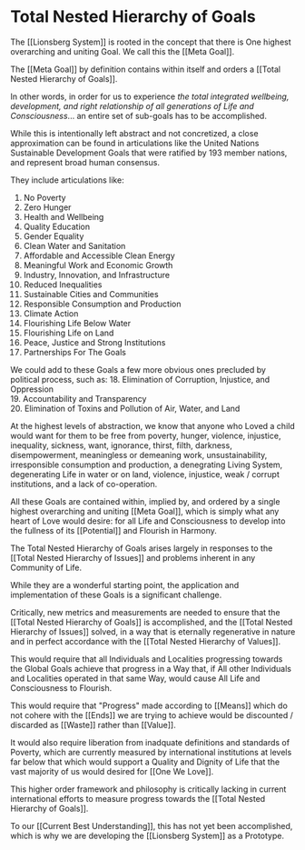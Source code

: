 # Total Nested Hierarchy of Goals
The [[Lionsberg System]] is rooted in the concept that there is One highest overarching and uniting Goal. We call this the [[Meta Goal]]. 

The [[Meta Goal]] by definition contains within itself and orders a [[Total Nested Hierarchy of Goals]]. 

In other words, in order for us to experience _the total integrated wellbeing, development, and right relationship of all generations of Life and Consciousness_... an entire set of sub-goals has to be accomplished. 

While this is intentionally left abstract and not concretized, a close approximation can be found in articulations like the United Nations Sustainable Development Goals that were ratified by 193 member nations, and represent broad human consensus. 

They include articulations like: 

1. No Poverty  
2. Zero Hunger  
3. Health and Wellbeing  
4. Quality Education  
5. Gender Equality  
6. Clean Water and Sanitation  
7. Affordable and Accessible Clean Energy  
8. Meaningful Work and Economic Growth 
9. Industry, Innovation, and Infrastructure  
10. Reduced Inequalities  
11. Sustainable Cities and Communities  
12. Responsible Consumption and Production  
13. Climate Action  
14. Flourishing Life Below Water  
15. Flourishing Life on Land  
16. Peace, Justice and Strong Institutions  
17. Partnerships For The Goals  

We could add to these Goals a few more obvious ones precluded by political process, such as: 
18. Elimination of Corruption, Injustice, and Oppression   
19. Accountability and Transparency  
20. Elimination of Toxins and Pollution  of Air, Water, and Land  

At the highest levels of abstraction, we know that anyone who Loved a child would want for them to be free from poverty, hunger, violence, injustice, inequality, sickness, want, ignorance, thirst, filth, darkness, disempowerment, meaningless or demeaning work, unsustainability, irresponsible consumption and production, a denegrating Living System, degenerating Life in water or on land, violence, injustice, weak / corrupt institutions, and a lack of co-operation. 

All these Goals are contained within, implied by, and ordered by a single highest overarching and uniting [[Meta Goal]], which is simply what any heart of Love would desire: for all Life and Consciousness to develop into the fullness of its [[Potential]] and Flourish in Harmony. 

The Total Nested Hierarchy of Goals arises largely in responses to the [[Total Nested Hierarchy of Issues]] and problems inherent in any Community of Life. 

While they are a wonderful starting point, the application and implementation of these Goals is a significant challenge. 

Critically, new metrics and measurements are needed to ensure that the [[Total Nested Hierarchy of Goals]] is accomplished, and the [[Total Nested Hierarchy of Issues]] solved, in a way that is eternally regenerative in nature and in perfect accordance with the [[Total Nested Hierarchy of Values]]. 

This would require that all Individuals and Localities progressing towards the Global Goals achieve that progress in a Way that, if All other Individuals and Localities operated in that same Way, would cause All Life and Consciousness to Flourish. 

This would require that "Progress" made according to [[Means]] which do not cohere with the [[Ends]] we are trying to achieve would be discounted / discarded as [[Waste]] rather than [[Value]]. 

It would also require liberation from inadquate definitions and standards of Poverty, which are currently measured by international institutions at levels far below that which would support a Quality and Dignity of Life that the vast majority of us would desired for [[One We Love]]. 

This higher order framework and philosophy is critically lacking in current international efforts to measure progress towards the [[Total Nested Hierarchy of Goals]].  

To our [[Current Best Understanding]], this has not yet been accomplished, which is why we are developing the [[Lionsberg System]] as a Prototype. 